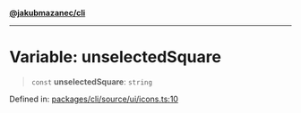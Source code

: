 [**@jakubmazanec/cli**](../../../../README.md)

---

# Variable: unselectedSquare

> `const` **unselectedSquare**: `string`

Defined in:
[packages/cli/source/ui/icons.ts:10](https://github.com/jakubmazanec/tools/blob/dccfe8e5cee218e88ff4db59e4bf460975897c58/packages/cli/source/ui/icons.ts#L10)
